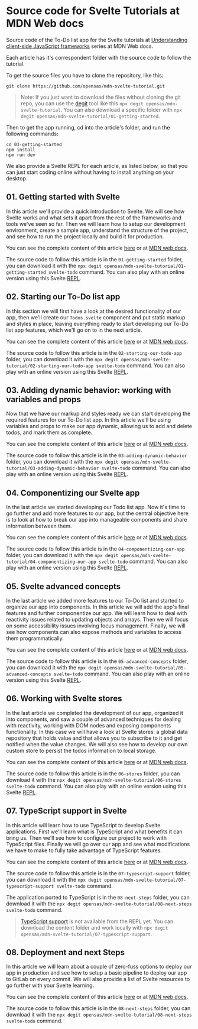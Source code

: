# Source code for Svelte Tutorials at MDN Web docs

Source code of the To-Do list app for the Svelte tutorials at [Understanding client-side JavaScript frameworks](https://developer.mozilla.org/en-US/docs/Learn/Tools_and_testing/Client-side_JavaScript_frameworks) series at MDN Web docs.

Each article has it's correspondent folder with the source code to follow the tutorial.

To get the source files you have to clone the repository, like this:

```shell
git clone https://github.com/opensas/mdn-svelte-tutorial.git
```

> Note: If you just want to download the files without cloning the git repo, you can use the [degit](https://github.com/Rich-Harris/degit) tool like this `npx degit opensas/mdn-svelte-tutorial`. You can also download a specific folder with `npx degit opensas/mdn-svelte-tutorial/01-getting-started`.

Then to get the app running, cd into the article's folder, and run the following commands:

```
cd 01-getting-started
npm install
npm run dev
```

We also provide a Svelte REPL for each article, as listed below, so that you can just start coding online without having to install anything on your desktop.

## 01. Getting started with Svelte

In this article we'll provide a quick introduction to Svelte. We will see how Svelte works and what sets it apart from the rest of the frameworks and tools we've seen so far. Then we will learn how to setup our development environment, create a sample app, understand the structure of the project, and see how to run the project locally and build it for production.

You can see the complete content of this article [here](./01-getting-started/Svelte_getting_started.md) or at [MDN web docs](https://developer.mozilla.org/en-US/docs/Learn/Tools_and_testing/Client-side_JavaScript_frameworks/Svelte_getting_started).

The source code to follow this article is in the `01-getting-started` folder, you can download it with the `npx degit opensas/mdn-svelte-tutorial/01-getting-started svelte-todo` command. You can also play with an online version using this Svelte [REPL](https://svelte.dev/repl/fc68b4f059d34b9c84fa042d1cce586c?version=3.23.2).

## 02. Starting our To-Do list app

In this section we will first have a look at the desired functionality of our app, then we'll create our `Todos.svelte` component and put static markup and styles in place, leaving everything ready to start developing our To-Do list app features, which we'll go on to in the next article. 

You can see the complete content of this article [here](./02-starting-our-todo-app/Svelte_starting_our_todo_app.md) or at [MDN web docs](https://wiki.developer.mozilla.org/en-US/docs/Learn/Tools_and_testing/Client-side_JavaScript_frameworks/Svelte_Todo_list_beginning).

The source code to follow this article is in the `02-starting-our-todo-app` folder, you can download it with the `npx degit opensas/mdn-svelte-tutorial/02-starting-our-todo-app svelte-todo` command. You can also play with an online version using this Svelte [REPL](https://svelte.dev/repl/b7b831ea3a354d3789cefbc31e2ca495?version=3.23.2).

## 03. Adding dynamic behavior: working with variables and props

Now that we have our markup and styles ready we can start developing the required features for our To-Do list app. In this article we'll be using variables and props to make our app dynamic, allowing us to add and delete todos, and mark them as complete. 

You can see the complete content of this article [here](./03-adding-dynamic-behavior/Svelte_adding_dynamic_behavior.md) or at [MDN web docs](https://developer.mozilla.org/en-US/docs/Learn/Tools_and_testing/Client-side_JavaScript_frameworks/Svelte_variables_props).

The source code to follow this article is in the `03-adding-dynamic-behavior` folder, you can download it with the `npx degit opensas/mdn-svelte-tutorial/03-adding-dynamic-behavior svelte-todo` command. You can also play with an online version using this Svelte [REPL](https://svelte.dev/repl/c862d964d48d473ca63ab91709a0a5a0?version=3.23.2).

## 04. Componentizing our Svelte app

In the last article we started developing our Todo list app. Now it's time to go further and add more features to our app, but the central objective here is to look at how to break our app into manageable components and share information between them.

You can see the complete content of this article [here](./04-componentizing-our-app/Svelte_componentizing_our_app.md) or at [MDN web docs](https://developer.mozilla.org/en-US/docs/Learn/Tools_and_testing/Client-side_JavaScript_frameworks/Svelte_components).

The source code to follow this article is in the `04-componentizing-our-app` folder, you can download it with the `npx degit opensas/mdn-svelte-tutorial/04-componentizing-our-app svelte-todo` command. You can also play with an online version using this Svelte [REPL](https://svelte.dev/repl/99b9eb228b404a2f8c8959b22c0a40d3?version=3.23.2).

## 05. Svelte advanced concepts

In the last article we added more features to our To-Do list and started to organize our app into components. In this article we will add the app's final features and further componentize our app. We will learn how to deal with reactivity issues related to updating objects and arrays. Then we will focus on some accessibility issues involving focus management. Finally, we will see how components can also expose methods and variables to access them programmatically.

You can see the complete content of this article [here](./05-advanced-concepts/Svelte_advanced_concepts.md) or at [MDN web docs](https://developer.mozilla.org/en-US/docs/Learn/Tools_and_testing/Client-side_JavaScript_frameworks/Svelte_reactivity_lifecycle_accessibility).

The source code to follow this article is in the `05-advanced-concepts` folder, you can download it with the `npx degit opensas/mdn-svelte-tutorial/05-advanced-concepts svelte-todo` command. You can also play with an online version using this Svelte [REPL](https://svelte.dev/repl/76cc90c43a37452e8c7f70521f88b698?version=3.23.2).

## 06. Working with Svelte stores

In the last article we completed the development of our app, organized it into components, and saw a couple of advanced techniques for dealing with reactivity, working with DOM nodes and exposing components functionality. In this case we will have a look at Svelte stores: a global data repository that holds value and that allows you to subscribe to it and get notified when the value changes. We will also see how to develop our own custom store to persist the todos information to local storage.

You can see the complete content of this article [here](./06-stores/Svelte_stores.md) or at [MDN web docs](https://developer.mozilla.org/en-US/docs/Learn/Tools_and_testing/Client-side_JavaScript_frameworks/Svelte_stores).

The source code to follow this article is in the `06-stores` folder, you can download it with the `npx degit opensas/mdn-svelte-tutorial/06-stores svelte-todo` command. You can also play with an online version using this Svelte [REPL](https://svelte.dev/repl/d1fa84a5a4494366b179c87395940039?version=3.23.2).

## 07. TypeScript support in Svelte

In this article will learn how to use TypeScript to develop Svelte applications. First we'll learn what is TypeScript and what benefits it can bring us. Then we'll see how to configure our project to work with TypeScript files. Finally we will go over our app and see what modifications we have to make to fully take advantage of TypeScript features.

You can see the complete content of this article [here](./07-typescript-support/Svelte_typescript_support.md) or at [MDN web docs](https://developer.mozilla.org/en-US/docs/Learn/Tools_and_testing/Client-side_JavaScript_frameworks/Svelte_typescript_support).

The source code to follow this article is in the `07-typescript-support` folder, you can download it with the `npx degit opensas/mdn-svelte-tutorial/07-typescript-support svelte-todo` command. 

The application ported to TypeScript is in the `08-next-steps` folder, you can download it with the `npx degit opensas/mdn-svelte-tutorial/08-next-steps svelte-todo` command.

> [TypeScript support](https://github.com/sveltejs/svelte-repl/issues/130) is not available from the REPL yet. You can download the content folder and work locally with `npx degit opensas/mdn-svelte-tutorial/07-typescript-support`.

## 08. Deployment and next Steps

In this article we will learn about a couple of zero-fuss options to deploy our app in production and see how to setup a basic pipeline to deploy our app to GitLab on every commit. We will also provide a list of Svelte resources to go further with your Svelte learning.

You can see the complete content of this article [here](./08-next-steps/Svelte_next_steps.md) or at [MDN web docs](https://developer.mozilla.org/en-US/docs/Learn/Tools_and_testing/Client-side_JavaScript_frameworks/Svelte_next_steps).

The source code to follow this article is in the `08-next-steps` folder, you can download it with the `npx degit opensas/mdn-svelte-tutorial/08-next-steps svelte-todo` command. 